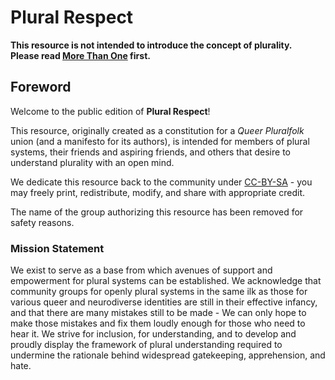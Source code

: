 # Plural Respect

**This resource is not intended to introduce the concept of plurality.**     
**Please read [More Than One](https://morethanone.info/) first.**


## Foreword

Welcome to the public edition of **Plural Respect**!

This resource, originally created as a constitution for a _Queer Pluralfolk_ union (and a manifesto for its authors), is intended for members of plural systems, their friends and aspiring friends, and others that desire to understand plurality with an open mind.

We dedicate this resource back to the community under [CC-BY-SA](https://creativecommons.org/licenses/by-sa/4.0/) - you may freely print, redistribute, modify, and share with appropriate credit.

The name of the group authorizing this resource has been removed for safety reasons.

### Mission Statement

We exist to serve as a base from which avenues of support and empowerment for plural systems can be established. We acknowledge that community groups for openly plural systems in the same ilk as those for various queer and neurodiverse identities are still in their effective infancy, and that there are many mistakes still to be made - We can only hope to make those mistakes and fix them loudly enough for those who need to hear it. We strive for inclusion, for understanding, and to develop and proudly display the framework of plural understanding required to undermine the rationale behind widespread gatekeeping, apprehension, and hate.
